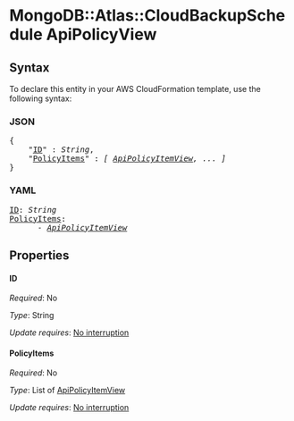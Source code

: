 # MongoDB::Atlas::CloudBackupSchedule ApiPolicyView

## Syntax

To declare this entity in your AWS CloudFormation template, use the following syntax:

### JSON

<pre>
{
    "<a href="#id" title="ID">ID</a>" : <i>String</i>,
    "<a href="#policyitems" title="PolicyItems">PolicyItems</a>" : <i>[ <a href="apipolicyitemview.md">ApiPolicyItemView</a>, ... ]</i>
}
</pre>

### YAML

<pre>
<a href="#id" title="ID">ID</a>: <i>String</i>
<a href="#policyitems" title="PolicyItems">PolicyItems</a>: <i>
      - <a href="apipolicyitemview.md">ApiPolicyItemView</a></i>
</pre>

## Properties

#### ID

_Required_: No

_Type_: String

_Update requires_: [No interruption](https://docs.aws.amazon.com/AWSCloudFormation/latest/UserGuide/using-cfn-updating-stacks-update-behaviors.html#update-no-interrupt)

#### PolicyItems

_Required_: No

_Type_: List of <a href="apipolicyitemview.md">ApiPolicyItemView</a>

_Update requires_: [No interruption](https://docs.aws.amazon.com/AWSCloudFormation/latest/UserGuide/using-cfn-updating-stacks-update-behaviors.html#update-no-interrupt)

